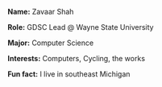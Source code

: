 **Name:** Zavaar Shah

**Role:** GDSC Lead @ Wayne State University

**Major:** Computer Science 

**Interests:** Computers, Cycling, the works

**Fun fact:** I live in southeast Michigan
